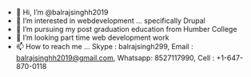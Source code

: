 - 👋 Hi, I’m @balrajsinghh2019
- 👀 I’m interested in webdevelopment ... specifically Drupal
- 🌱 I’m pursuing my post graduation education from Humber College
- 💞️ I’m looking part time web development work
- 📫 How to reach me ... Skype : balrajsingh299, Email : balrajsinghh2019@gmail.com, Whatsapp: 8527117990, Cell : +1-647-870-0118

<!---
balrajsinghh2019/balrajsinghh2019 is a ✨ special ✨ repository because its `README.md` (this file) appears on your GitHub profile.
You can click the Preview link to take a look at your changes.
--->
